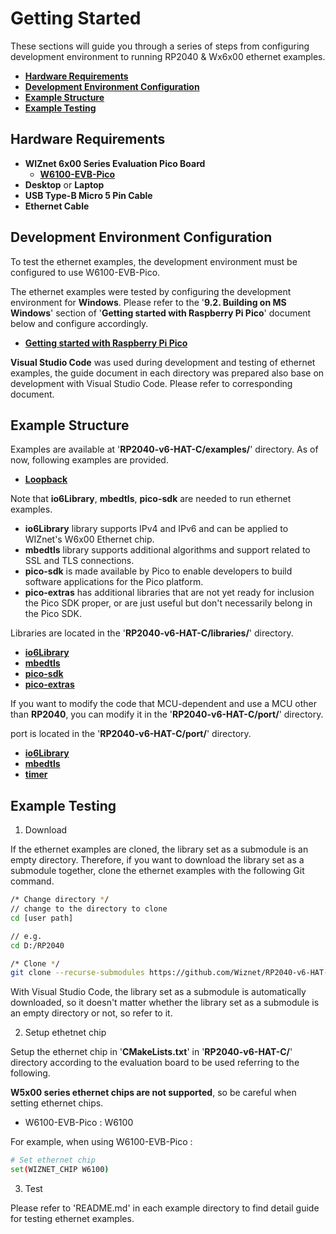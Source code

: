 # Getting Started

These sections will guide you through a series of steps from configuring development environment to running RP2040 & Wx6x00 ethernet examples.

- [**Hardware Requirements**](#hardware_requirements)
- [**Development Environment Configuration**](#development_environment_configuration)
- [**Example Structure**](#example_structure)
- [**Example Testing**](#example_testing)



<a name="hardware_requirements"></a>
## Hardware Requirements

- **WIZnet 6x00 Series Evaluation Pico Board**
    - [**W6100-EVB-Pico**][link-w6100-evb-pico]
- **Desktop** or **Laptop**
- **USB Type-B Micro 5 Pin Cable**
- **Ethernet Cable**



<a name="development_environment_configuration"></a>
## Development Environment Configuration

To test the ethernet examples, the development environment must be configured to use W6100-EVB-Pico.

The ethernet examples were tested by configuring the development environment for **Windows**. Please refer to the '**9.2. Building on MS Windows**' section of '**Getting started with Raspberry Pi Pico**' document below and configure accordingly.

- [**Getting started with Raspberry Pi Pico**][link-getting_started_with_raspberry_pi_pico]

**Visual Studio Code** was used during development and testing of ethernet examples, the guide document in each directory was prepared also base on development with Visual Studio Code. Please refer to corresponding document.



<a name="example_structure"></a>
## Example Structure

Examples are available at '**RP2040-v6-HAT-C/examples/**' directory. As of now, following examples are provided.

- [**Loopback**][link-loopback]

Note that **io6Library**, **mbedtls**, **pico-sdk** are needed to run ethernet examples.

- **io6Library** library supports IPv4 and IPv6 and can be applied to WIZnet's W6x00 Ethernet chip.
- **mbedtls** library supports additional algorithms and support related to SSL and TLS connections.
- **pico-sdk** is made available by Pico to enable developers to build software applications for the Pico platform.
- **pico-extras** has additional libraries that are not yet ready for inclusion the Pico SDK proper, or are just useful but don't necessarily belong in the Pico SDK.

Libraries are located in the '**RP2040-v6-HAT-C/libraries/**' directory.

- [**io6Library**][link-io6library]
- [**mbedtls**][link-mbedtls]
- [**pico-sdk**][link-pico_sdk]
- [**pico-extras**][link-pico_extras]

If you want to modify the code that MCU-dependent and use a MCU other than **RP2040**, you can modify it in the '**RP2040-v6-HAT-C/port/**' directory.

port is located in the '**RP2040-v6-HAT-C/port/**' directory.

- [**io6Library**][link-port_io6library]
- [**mbedtls**][link-port_mbedtls]
- [**timer**][link-port_timer]



<a name="example_testing"></a>
## Example Testing

1. Download

If the ethernet examples are cloned, the library set as a submodule is an empty directory. Therefore, if you want to download the library set as a submodule together, clone the ethernet examples with the following Git command.

```bash
/* Change directory */
// change to the directory to clone
cd [user path]

// e.g.
cd D:/RP2040

/* Clone */
git clone --recurse-submodules https://github.com/Wiznet/RP2040-v6-HAT-C.git
```

With Visual Studio Code, the library set as a submodule is automatically downloaded, so it doesn't matter whether the library set as a submodule is an empty directory or not, so refer to it.

2. Setup ethetnet chip

Setup the ethernet chip in '**CMakeLists.txt**' in '**RP2040-v6-HAT-C/**' directory according to the evaluation board to be used referring to the following.

**W5x00 series ethernet chips are not supported**, so be careful when setting ethernet chips.

- W6100-EVB-Pico : W6100

For example, when using W6100-EVB-Pico :

```bash
# Set ethernet chip
set(WIZNET_CHIP W6100)
```

3. Test

Please refer to 'README.md' in each example directory to find detail guide for testing ethernet examples.



<!--
Link
-->

[link-w6100-evb-pico]: https://docs.wiznet.io/Product/iEthernet/W6100/w6100-evb-pico
[link-getting_started_with_raspberry_pi_pico]: https://datasheets.raspberrypi.org/pico/getting-started-with-pico.pdf
[link-loopback]: https://github.com/Wiznet/RP2040-v6-HAT-C/tree/main/examples/loopback
[link-io6library]: https://github.com/Wiznet/io6Library
[link-mbedtls]: https://github.com/ARMmbed/mbedtls
[link-pico_sdk]: https://github.com/raspberrypi/pico-sdk
[link-pico_extras]: https://github.com/raspberrypi/pico-extras
[link-port_io6library]: https://github.com/Wiznet/RP2040-v6-HAT-C/tree/main/port/io6Library
[link-port_mbedtls]: https://github.com/Wiznet/RP2040-v6-HAT-C/tree/main/port/mbedtls
[link-port_timer]: https://github.com/Wiznet/RP2040-v6-HAT-C/tree/main/port/timer
